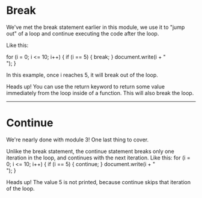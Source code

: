 # Break #

We've met the break statement earlier in this module, we use it to "jump out" of a loop and continue executing the code after the loop.

Like this:

for (i = 0; i <= 10; i++) { 
if (i == 5) { 
break; 
} 
document.write(i + "<br />"); 
}

In this example, once i reaches 5, it will break out of the loop.

Heads up!
You can use the return keyword to return some value immediately from the loop inside of a function. This will also break the loop.

---
# Continue #

We're nearly done with module 3! One last thing to cover.

Unlike the break statement, the continue statement breaks only one iteration in the loop, and continues with the next iteration.
Like this:
for (i = 0; i <= 10; i++) { 
if (i == 5) { 
continue; 
} 
document.write(i + "<br />"); 
}

Heads up!
The value 5 is not printed, because continue skips that iteration of the loop.


